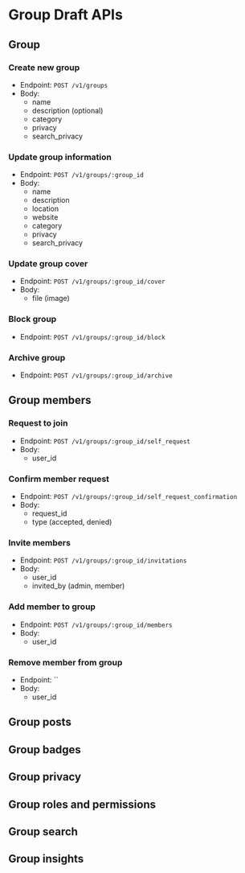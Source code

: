 # Group Draft APIs

## Group
### Create new group
- Endpoint: `POST /v1/groups`
- Body:
  - name
  - description (optional)
  - category
  - privacy
  - search_privacy

### Update group information
- Endpoint: `POST /v1/groups/:group_id`
- Body:
  - name
  - description
  - location
  - website
  - category
  - privacy
  - search_privacy
  
### Update group cover
- Endpoint: `POST /v1/groups/:group_id/cover`
- Body:
  - file (image)
  
### Block group
- Endpoint: `POST /v1/groups/:group_id/block`

### Archive group
- Endpoint: `POST /v1/groups/:group_id/archive`

## Group members
### Request to join
- Endpoint: `POST /v1/groups/:group_id/self_request`
- Body:
  - user_id

### Confirm member request
- Endpoint: `POST /v1/groups/:group_id/self_request_confirmation`
- Body:
  - request_id
  - type (accepted, denied)
  
### Invite members
- Endpoint: `POST /v1/groups/:group_id/invitations`
- Body:
  - user_id
  - invited_by (admin, member)
  
### Add member to group
- Endpoint: `POST /v1/groups/:group_id/members`
- Body:
  - user_id

### Remove member from group
- Endpoint: ``
- Body:
  - user_id

## Group posts

## Group badges

## Group privacy

## Group roles and permissions

## Group search

## Group insights
